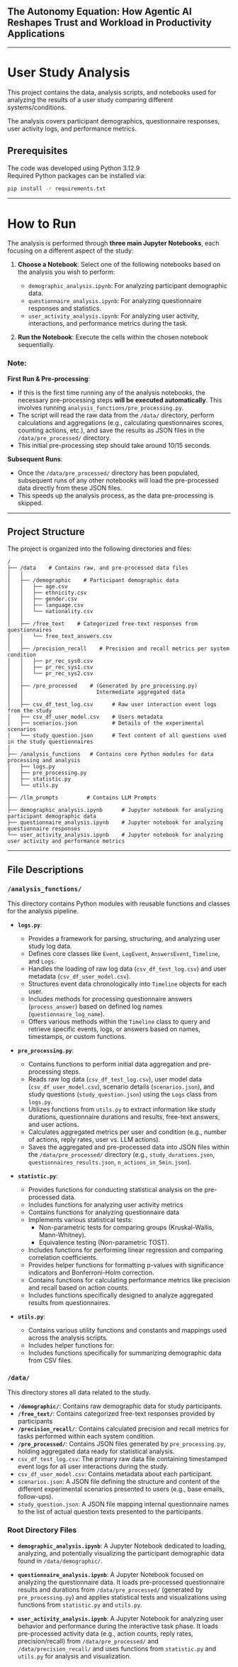 ## The Autonomy Equation: How Agentic AI Reshapes Trust and Workload in Productivity Applications

---

# User Study Analysis

This project contains the data, analysis scripts, and notebooks used for analyzing the results 
of a user study comparing different systems/conditions. 

The analysis covers participant demographics, questionnaire responses, user activity logs, and 
performance metrics.


## Prerequisites
The code was developed using Python 3.12.9
<br>
Required Python packages can be installed via:
```bash
pip install -r requirements.txt
```

---
# How to Run
The analysis is performed through **three main Jupyter Notebooks**, each focusing on a different aspect of the study:

1.  **Choose a Notebook**: Select one of the following notebooks based on the analysis you wish to perform:
    *   `demographic_analysis.ipynb`: For analyzing participant demographic data.
    *   `questionnaire_analysis.ipynb`: For analyzing questionnaire responses and statistics.
    *   `user_activity_analysis.ipynb`: For analyzing user activity, interactions, and performance metrics during the task.

2.  **Run the Notebook**: Execute the cells within the chosen notebook sequentially.

### Note:
**First Run & Pre-processing**:

*   If this is the first time running any of the analysis notebooks, the necessary pre-processing steps **will be executed automatically**. This involves running `analysis_functions/pre_processing.py`.
*   The script will read the raw data from the `/data/` directory, perform calculations and aggregations (e.g., calculating questionnaires scores, counting actions, etc.), and save the results as JSON files in the `/data/pre_processed/` directory.
*   This initial pre-processing step should take around 10/15 seconds.

**Subsequent Runs**:

*   Once the `/data/pre_processed/` directory has been populated, subsequent runs of any other notebooks will load the pre-processed data directly from these JSON files.
*   This speeds up the analysis process, as the data pre-processing is skipped.

---
## Project Structure

The project is organized into the following directories and files:
```
/
├── /data    # Contains raw, and pre-processed data files
│   │
│   ├── /demographic    # Participant demographic data 
│   │   ├── age.csv
│   │   ├── ethnicity.csv
│   │   ├── gender.csv
│   │   ├── language.csv
│   │   └── nationality.csv
│   │
│   ├── /free_text    # Categorized free-text responses from questionnaires
│   │   └── free_text_answers.csv
│   │
│   ├── /precision_recall    # Precision and recall metrics per system condition
│   │   ├── pr_rec_sys0.csv
│   │   ├── pr_rec_sys1.csv
│   │   └── pr_rec_sys2.csv
│   │
│   ├── /pre_processed    # (Generated by pre_processing.py) 
│   │                       Intermediate aggregated data
│   │
│   ├── csv_df_test_log.csv      # Raw user interaction event logs from the study
│   ├── csv_df_user_model.csv    # Users metadata
│   ├── scenarios.json           # Details of the experimental scenarios
│   └── study_question.json      # Text content of all questions used in the study questionnaires
│   
├── /analysis_functions   # Contains core Python modules for data processing and analysis
│   ├── logs.py
│   ├── pre_processing.py
│   ├── statistic.py
│   └── utils.py
│
├── /llm_prompts         # Contains LLM Prompts
│
├── demographic_analysis.ipynb      # Jupyter notebook for analyzing participant demographic data
├── questionnaire_analysis.ipynb    # Jupyter notebook for analyzing questionnaire responses
└── user_activity_analysis.ipynb    # Jupyter notebook for analyzing user activity and performance metrics
```

---
## File Descriptions

### `/analysis_functions/`
This directory contains Python modules with reusable functions and classes for the analysis pipeline.

*   **`logs.py`**:
    *   Provides a framework for parsing, structuring, and analyzing user study log data.
    *   Defines core classes like `Event`, `LogEvent`, `AnswersEvent`, `Timeline`, and `Logs`.
    *   Handles the loading of raw log data (`csv_df_test_log.csv`) and user metadata (`csv_df_user_model.csv`).
    *   Structures event data chronologically into `Timeline` objects for each user.
    *   Includes methods for processing questionnaire answers (`process_answer`) based on defined log names (`questionnaire_log_name`).
    *   Offers various methods within the `Timeline` class to query and retrieve specific events, logs, or answers based on names, timestamps, or custom functions.


*   **`pre_processing.py`**:
    *   Contains functions to perform initial data aggregation and pre-processing steps.
    *   Reads raw log data (`csv_df_test_log.csv`), user model data (`csv_df_user_model.csv`), scenario details (`scenarios.json`), and study questions (`study_question.json`) using the `Logs` class from `logs.py`.
    *   Utilizes functions from `utils.py` to extract information like study durations, questionnaire durations and results, free-text answers, and user actions.
    *   Calculates aggregated metrics per user and condition (e.g., number of actions, reply rates, user vs. LLM actions).
    *   Saves the aggregated and pre-processed data into JSON files within the `/data/pre_processed/` directory (e.g., `study_durations.json`, `questionnaires_results.json`, `n_actions_in_5min.json`).


*   **`statistic.py`**:
    *   Provides functions for conducting statistical analysis on the pre-processed data.
    *   Includes functions for analyzing user activity metrics
    *   Contains functions for analyzing questionnaire data
    *   Implements various statistical tests:
        *   Non-parametric tests for comparing groups (Kruskal-Wallis, Mann-Whitney).
        *   Equivalence testing (Non-parametric TOST).
    *   Includes functions for performing linear regression and comparing correlation coefficients.
    *   Provides helper functions for formatting p-values with significance indicators and Bonferroni-Holm correction.
    *   Contains functions for calculating performance metrics like precision and recall based on action counts.
    *   Includes functions specifically designed to analyze aggregated results from questionnaires.

  
*   **`utils.py`**:
    *   Contains various utility functions and constants and mappings used across the analysis scripts.
    *   Includes helper functions for:
    *   Includes functions specifically for summarizing demographic data from CSV files.



### `/data/`

This directory stores all data related to the study.

*   **`/demographic/`**: Contains raw demographic data for study participants.
*   **`/free_text/`**: Contains categorized free-text responses provided by participants
*   **`/precision_recall/`**: Contains calculated precision and recall metrics for tasks performed within each system condition.
*   **`/pre_processed/`**: Contains JSON files generated by `pre_processing.py`, holding aggregated data ready for statistical analysis.
*   `csv_df_test_log.csv`: The primary raw data file containing timestamped event logs for all user interactions during the study.
*   `csv_df_user_model.csv`: Contains metadata about each participant.
*   `scenarios.json`: A JSON file defining the structure and content of the different experimental scenarios presented to users (e.g., base emails, follow-ups).
*   `study_question.json`: A JSON file mapping internal questionnaire names to the list of actual question texts presented to the participants.


### Root Directory Files

*   **`demographic_analysis.ipynb`**: A Jupyter Notebook dedicated to loading, analyzing, and potentially visualizing the participant demographic data found in `/data/demographic/`.


*   **`questionnaire_analysis.ipynb`**: A Jupyter Notebook focused on analyzing the questionnaire data. It loads pre-processed questionnaire results and durations from `/data/pre_processed/` (generated by `pre_processing.py`) and applies statistical tests and visualizations using functions from `statistic.py` and `utils.py`.


*   **`user_activity_analysis.ipynb`**: A Jupyter Notebook for analyzing user behavior and performance during the interactive task phase. It loads pre-processed activity data (e.g., action counts, reply rates, precision/recall) from `/data/pre_processed/` and `/data/precision_recall/` and uses functions from `statistic.py` and `utils.py` for analysis and visualization.






